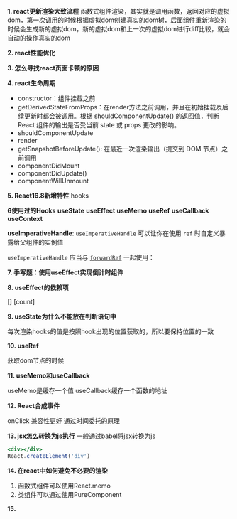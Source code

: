 **1. react更新渲染大致流程**
函数式组件渲染，其实就是调用函数，返回对应的虚拟dom，第一次调用的时候根据虚拟dom创建真实的dom树，后面组件重新渲染的时候会生成新的虚拟dom，新的虚拟dom和上一次的虚拟dom进行diff比较，就会自动的操作真实的dom

**2. react性能优化**



**3. 怎么寻找react页面卡顿的原因**



**4. react生命周期**
+ constructor：组件挂载之前
+ getDerivedStateFromProps：在render方法之前调用，并且在初始挂载及后续更新时都会被调用。根据 shouldComponentUpdate() 的返回值，判断 React 组件的输出是否受当前 state 或 props 更改的影响。
+ shouldComponentUpdate
+ render
+ getSnapshotBeforeUpdate(): 在最近一次渲染输出（提交到 DOM 节点）之前调用
+ componentDidMount
+ componentDidUpdate()
+ componentWillUnmount

**5. React16.8新增特性**
hooks

**6使用过的Hooks**
**useState**
**useEffect**
**useMemo**
**useRef**
**useCallback**
**useContext**

**useImperativeHandle**: `useImperativeHandle` 可以让你在使用 `ref` 时自定义暴露给父组件的实例值

`useImperativeHandle` 应当与 [`forwardRef`](https://zh-hans.reactjs.org/docs/react-api.html#reactforwardref) 一起使用：

**7. 手写题：使用useEffect实现倒计时组件**



**8. useEffect的依赖项**

[]
[count]

**9. useState为什么不能放在判断语句中**

每次渲染hooks的值是按照hook出现的位置获取的，所以要保持位置的一致



**10. useRef**

获取dom节点的时候

**11. useMemo和useCallback**

useMemo是缓存一个值
useCallback缓存一个函数的地址

**12. React合成事件**

onClick
兼容性更好
通过时间委托的原理

**13. jsx怎么转换为js执行**
一般通过babel将jsx转换为js

```jsx
<div></div>
React.createElement('div')
```

**14. 在react中如何避免不必要的渲染**

1. 函数式组件可以使用React.memo
2. 类组件可以通过使用PureComponent

**15.**
